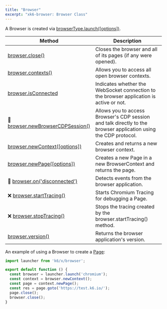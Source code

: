```yaml
---
title: "Browser"
excerpt: "xk6-browser: Browser Class"
---
```


<BrowserCompatibility/>

A Browser is created via [browserType.launch([options])](/javascript-api/xk6-browser/browsertype/#browsertype-launch-options).

| Method                                                                                         | Description                                                                                                     |
| ---------------------------------------------------------------------------------------------- | --------------------------------------------------------------------------------------------------------------- |
| [browser.close()](/javascript-api/xk6-browser/browser/close)                                   | Closes the browser and all of its pages (if any were opened).                                                   |
| [browser.contexts()](/javascript-api/xk6-browser/browser/contexts)                             | Allows you to access all open browser contexts.                                                                 |
| [browser.isConnected](/javascript-api/xk6-browser/browser/isconnected)                         | Indicates whether the WebSocket connection to the browser application is active or not.                         |
| 🚧 [browser.newBrowserCDPSession()](/javascript-api/xk6-browser/browser/newbrowsercdpsession) | Allows you to access Browser's CDP session and talk directly to the browser application using the CDP protocol. |
| [browser.newContext([options])](/javascript-api/xk6-browser/browser/newcontext/)               | Creates and returns a new browser context.                                                                      |
| [browser.newPage([options])](/javascript-api/xk6-browser/browser/newpage)                      | Creates a new Page in a new BrowserContext and returns the page.                                                |
| 🚧 [browser.on('disconnected')](/javascript-api/xk6-browser/browser/on)                       | Detects events from the browser application.                                                                    |
| ❌ [browser.startTracing()](/javascript-api/xk6-browser/browser/starttracing)                  | Starts Chromium Tracing for debugging a Page.                                                                   |
| ❌ [browser.stopTracing()](/javascript-api/xk6-browser/browser/stoptracing)                    | Stops the tracing created by the browser.startTracing() method.                                                 |
| [browser.version()](/javascript-api/xk6-browser/browser/version)                               | Returns the browser application's version.                                                                      |

An example of using a Browser to create a [Page](/javascript-api/xk6-browser/page):

```javascript
import launcher from 'k6/x/browser';

export default function () {
  const browser = launcher.launch('chromium');
  const context = browser.newContext();
  const page = context.newPage();
  const res = page.goto('https://test.k6.io/');
  page.close();
  browser.close();
}
```
